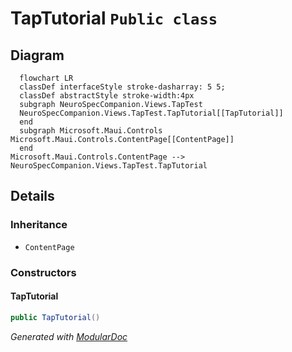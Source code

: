 # TapTutorial `Public class`

## Diagram
```mermaid
  flowchart LR
  classDef interfaceStyle stroke-dasharray: 5 5;
  classDef abstractStyle stroke-width:4px
  subgraph NeuroSpecCompanion.Views.TapTest
  NeuroSpecCompanion.Views.TapTest.TapTutorial[[TapTutorial]]
  end
  subgraph Microsoft.Maui.Controls
Microsoft.Maui.Controls.ContentPage[[ContentPage]]
  end
Microsoft.Maui.Controls.ContentPage --> NeuroSpecCompanion.Views.TapTest.TapTutorial
```

## Details
### Inheritance
 - `ContentPage`

### Constructors
#### TapTutorial
```csharp
public TapTutorial()
```

*Generated with* [*ModularDoc*](https://github.com/hailstorm75/ModularDoc)
